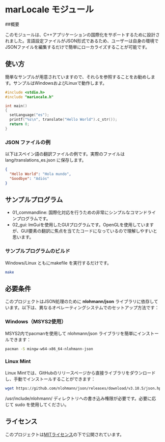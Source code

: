# marLocale モジュール
##概要

このモジュールは、C++アプリケーションの国際化をサポートするために設計されました。言語設定ファイルがJSON形式であるため、ユーザーは自身の環境でJSONファイルを編集するだけで簡単にローカライズすることが可能です。

## 使い方

簡単なサンプルが用意されていますので、それらを参照することをお勧めします。サンプルはWindowsおよびLinuxで動作します。

```cpp
#include <stdio.h>
#include "marLocale.h"

int main()
{
  setLanguage("es");
  printf("%s\n", translate("Hello World").c_str());
  return 0;
}
```

### JSON ファイルの例
以下はスペイン語の翻訳ファイルの例です。実際のファイルは lang/translations_es.json に保存します。
```json
{
  "Hello World": "Hola mundo",
  "Goodbye": "Adiós"
}
```

## サンプルプログラム

-    01_commandline: 国際化対応を行うための非常にシンプルなコマンドラインプログラムです。
-    02_gui: ImGuiを使用したGUIプログラムです。OpenGLを使用していますが、GUI要素の翻訳に焦点を当てたコードになっているので理解しやすいと思います。

### サンプルプログラムのビルド
Windows/Linux ともにmakefile を実行するだけです。
```bash
make
```

## 必要条件

このプロジェクトはJSON処理のために **nlohmann/json** ライブラリに依存しています。以下は、異なるオペレーティングシステムでのセットアップ方法です：
### Windows（MSYS2使用）

MSYS2内でpacmanを使用して nlohmann/json ライブラリを簡単にインストールできます：

```bash
pacman -S mingw-w64-x86_64-nlohmann-json
```
### Linux Mint

Linux Mintでは、GitHubのリリースページから直接ライブラリをダウンロードし、手動でインストールすることができます：

```bash
wget https://github.com/nlohmann/json/releases/download/v3.10.5/json.hpp -O /usr/include/nlohmann/json.hpp
```
/usr/include/nlohmann/ ディレクトリへの書き込み権限が必要です。必要に応じて sudo を使用してください。


## ライセンス

このプロジェクトは[MITライセンス](LICENSE.txt)の下で公開されています。